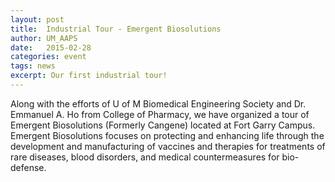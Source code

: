 ```yaml
---
layout: post
title:  Industrial Tour - Emergent Biosolutions
author: UM_AAPS
date:   2015-02-28
categories: event
tags: news
excerpt: Our first industrial tour!
---
```


Along with the efforts of U of M Biomedical Engineering Society and Dr. Emmanuel A. Ho from College of Pharmacy, we have organized a tour of Emergent Biosolutions (Formerly Cangene) located at Fort Garry Campus. Emergent Biosolutions focuses on protecting and enhancing life through the development and manufacturing of vaccines and therapies for treatments of rare diseases, blood disorders, and medical countermeasures for bio-defense.


<div class="col-xs-6 col-md-3">
        <a class="thumbnail fancybox-effects-c" data-fancybox-group="button" href="http://umaaps.github.io/assets/images/2015-03-05-emergent-biosolutions-tour/1_b.jpg" title="">
        <img src="http://umaaps.github.io/assets/images/2015-03-05-emergent-biosolutions-tour/1_s.jpg" alt="" /></a>
</div>
